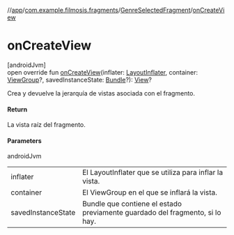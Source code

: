 //[app](../../../index.md)/[com.example.filmosis.fragments](../index.md)/[GenreSelectedFragment](index.md)/[onCreateView](on-create-view.md)

# onCreateView

[androidJvm]\
open override fun [onCreateView](on-create-view.md)(inflater: [LayoutInflater](https://developer.android.com/reference/kotlin/android/view/LayoutInflater.html), container: [ViewGroup](https://developer.android.com/reference/kotlin/android/view/ViewGroup.html)?, savedInstanceState: [Bundle](https://developer.android.com/reference/kotlin/android/os/Bundle.html)?): [View](https://developer.android.com/reference/kotlin/android/view/View.html)?

Crea y devuelve la jerarquía de vistas asociada con el fragmento.

#### Return

La vista raíz del fragmento.

#### Parameters

androidJvm

| | |
|---|---|
| inflater | El LayoutInflater que se utiliza para inflar la vista. |
| container | El ViewGroup en el que se inflará la vista. |
| savedInstanceState | Bundle que contiene el estado previamente guardado del fragmento, si lo hay. |

